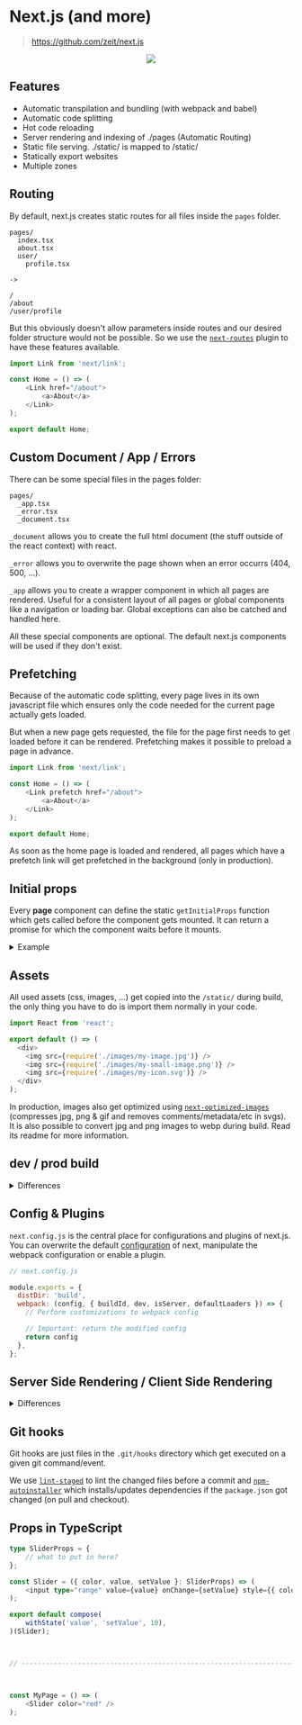# Next.js (and more)

> https://github.com/zeit/next.js

<p align="center">
    <img src="https://cloud.githubusercontent.com/assets/13041/19686250/971bf7f8-9ac0-11e6-975c-188defd82df1.png">
</p>

## Features

<!--
    Many performance optimizations which would require much work and maintenance to set it up by our own.
    Also, it does all the webpack & babel configuration out of the box but it is extendable with plugins.
-->

* Automatic transpilation and bundling (with webpack and babel)
* Automatic code splitting
* Hot code reloading
* Server rendering and indexing of ./pages (Automatic Routing)
* Static file serving. ./static/ is mapped to /static/
* Statically export websites
* Multiple zones

<!--
    Do you know what these features mean and what they actually do?
-->

## Routing

By default, next.js creates static routes for all files inside the `pages` folder.

```
pages/
  index.tsx
  about.tsx
  user/
    profile.tsx

->

/
/about
/user/profile
```

But this obviously doesn't allow parameters inside routes and our desired folder structure would not be possible.
So we use the [`next-routes`](https://www.npmjs.com/package/next-routes) plugin to have these features available.

```javascript
import Link from 'next/link';

const Home = () => (
    <Link href="/about">
        <a>About</a>
    </Link>
);

export default Home;
```

<!--
    `href` can either be the full url or the route name (later is preferred)
-->

## Custom Document / App / Errors

There can be some special files in the pages folder:
```
pages/
  _app.tsx
  _error.tsx
  _document.tsx
```

`_document` allows you to create the full html document (the stuff outside of the react context) with react.

`_error` allows you to overwrite the page shown when an error occurrs (404, 500, ...).

`_app` allows you to create a wrapper component in which all pages are rendered. Useful for a consistent layout of all pages or global components like a navigation or loading bar.
Global exceptions can also be catched and handled here.

All these special components are optional. The default next.js components will be used if they don't exist.

## Prefetching

Because of the automatic code splitting, every page lives in its own javascript file which ensures only the code needed for the current page actually gets loaded.

But when a new page gets requested, the file for the page first needs to get loaded before it can be rendered.
Prefetching makes it possible to preload a page in advance.

```javascript
import Link from 'next/link';

const Home = () => (
    <Link prefetch href="/about">
        <a>About</a>
    </Link>
);

export default Home;
```

As soon as the home page is loaded and rendered, all pages which have a prefetch link will get prefetched in the background (only in production).

## Initial props

Every **page** component can define the static `getInitialProps` function which gets called before the component gets mounted.
It can return a promise for which the component waits before it mounts.

<!--
    What could we do with this function?

    - loading data
    - checking authentication
-->

<details>
  <summary>Example</summary>

```javascript
const ArticlesPage = ({ articles }) => (
    <div>
        {
            articles.map(article => <div key={article.entry_id}>{article.title}</div>)
        }
    </div>
);

ArticlesPage.getInitialProps = async () => {
    const res = await fetch('https://energy.ch/feeds/echapp');
    const json = await res.json();

    return {
        articles: json,
    };
};

export default ArticlesPage;
```

</details>

## Assets

All used assets (css, images, ...) get copied into the `/static/` during build, the only thing you have to do is import them normally in your code.

```javascript
import React from 'react';

export default () => (
  <div>
    <img src={require('./images/my-image.jpg')} />
    <img src={require('./images/my-small-image.png')} />
    <img src={require('./images/my-icon.svg')} />
  </div>
);
```

In production, images also get optimized using [`next-optimized-images`](https://www.npmjs.com/package/next-optimized-images) (compresses jpg, png & gif and removes comments/metadata/etc in svgs).
It is also possible to convert jpg and png images to webp during build.
Read its readme for more information.

## dev / prod build

<details>
  <summary>Differences</summary>

  * Pages only get built when request in development (not in advance like for production)
  * Many optimizations get only applied in production (tree shaking, sharing of common packages, css class names)
  * Pages only get prefetched in production

</details>

## Config & Plugins

`next.config.js` is the central place for configurations and plugins of next.js.
You can overwrite the default [configuration](https://github.com/zeit/next.js#custom-configuration) of next, manipulate the webpack configuration or enable a plugin.

```javascript
// next.config.js

module.exports = {
  distDir: 'build',
  webpack: (config, { buildId, dev, isServer, defaultLoaders }) => {
    // Perform customizations to webpack config

    // Important: return the modified config
    return config
  },
};
```

## Server Side Rendering / Client Side Rendering

<!--
    How does it work? What is available on the server and what on the client?
-->

<details>
  <summary>Differences</summary>

  Things available on the server:
  * Request & response object of express
  * Server environment variables

  Things available on the client:
  * DOM (window, document, ...)

  **Important**: All users are accessing the same node server, so make sure you only use **pure functions** and don't change a variable outside the current context!
  Otherwise, if two users are accessing the same page at the same time, they may overwrite each others variables which can lead to unexpected and hard debuggable errors.

</details>

## Git hooks

Git hooks are just files in the `.git/hooks` directory which get executed on a given git command/event.

We use [`lint-staged`](https://www.npmjs.com/package/lint-staged) to lint the changed files before a commit and [`npm-autoinstaller`](https://www.npmjs.com/package/npm-autoinstaller) which installs/updates dependencies if the `package.json` got changed (on pull and checkout).

## Props in TypeScript

```typescript
type SliderProps = {
    // what to put in here?
};

const Slider = ({ color, value, setValue }: SliderProps) => (
    <input type="range" value={value} onChange={setValue} style={{ color }} />
);

export default compose(
    withState('value', 'setValue', 10),
)(Slider);



// ---------------------------------------------------------------------------



const MyPage = () => (
    <Slider color="red" />
);
```

<!--
    When we put `color, `value` and `setValue` in `SliderProps`, we get an error when using the component.
    If we don't put it there, we get an error inside the component.
    How can we solve this?

    Separate inner & outer props.
    compose<OuterProps>(...)
-->
